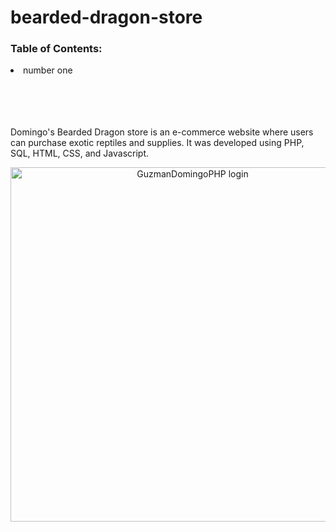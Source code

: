 # bearded-dragon-store

<h3> Table of Contents: </h3>
<li> number one </li>

<br>
<br>
<br>
<br>

Domingo's Bearded Dragon store is an e-commerce website where users can purchase exotic reptiles and supplies. It was developed using PHP, SQL, HTML, CSS, and Javascript.

<p align = "center">
<img width="567" alt="GuzmanDomingoPHP login" src="https://github.com/ognimoddd/bearded-dragon-store/assets/77591203/a7b638a4-484b-4b36-a364-5284ce30d913">


         

